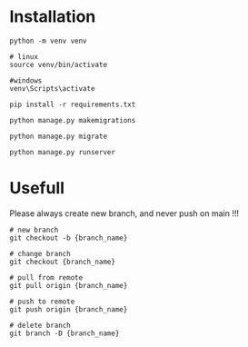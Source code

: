 
# Installation  

```
python -m venv venv

# linux
source venv/bin/activate

#windows
venv\Scripts\activate

pip install -r requirements.txt

python manage.py makemigrations

python manage.py migrate

python manage.py runserver
```

# Usefull

Please always create new branch, and never push on main !!!

```
# new branch
git checkout -b {branch_name}

# change branch
git checkout {branch_name}

# pull from remote
git pull origin {branch_name}

# push to remote
git push origin {branch_name}

# delete branch
git branch -D {branch_name}

```